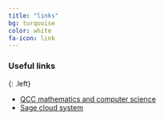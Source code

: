 ```yaml
---
title: "links"
bg: turquoise
color: white
fa-icon: link
---
```



### Useful links
{: .left}
- [QCC mathematics and computer science](http://www.qcc.cuny.edu/mathCS/)
- [Sage cloud system](https://cloud.sagemath.com/)
